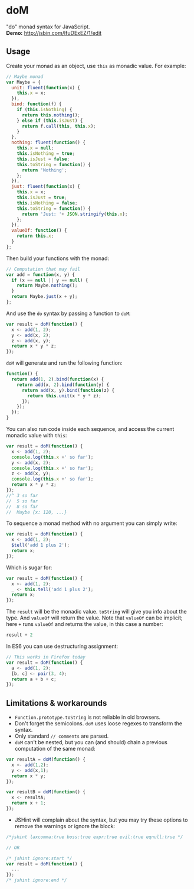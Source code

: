 # doM
"do" monad syntax for JavaScript.  
**Demo:** http://jsbin.com/IfuDExEZ/1/edit

## Usage
Create your monad as an object, use `this` as monadic value. For example:

```javascript
// Maybe monad
var Maybe = {
  unit: fluent(function(x) {
    this.x = x;
  }),
  bind: function(f) {
    if (this.isNothing) {
      return this.nothing();
    } else if (this.isJust) {
      return f.call(this, this.x);
    }
  },
  nothing: fluent(function() {
    this.x = null;
    this.isNothing = true;
    this.isJust = false;
    this.toString = function() {
      return 'Nothing';
    };
  }),
  just: fluent(function(x) {
    this.x = x;
    this.isJust = true;
    this.isNothing = false;
    this.toString = function() {
      return 'Just: '+ JSON.stringify(this.x);
    };
  }),
  valueOf: function() {
    return this.x;
  }
};
```

Then build your functions with the monad:

```javascript
// Computation that may fail
var add = function(x, y) {
  if (x == null || y == null) {
    return Maybe.nothing();
  }
  return Maybe.just(x + y);
};
```

And use the `do` syntax by passing a function to `doM`:

```javascript
var result = doM(function() {
  x <- add(1, 2);
  y <- add(x, 2);
  z <- add(x, y);
  return x * y * z;
});
```

`doM` will generate and run the following function:

```javascript
function() {
  return add(1, 2).bind(function(x) {
    return add(x, 2).bind(function(y) {
      return add(x, y).bind(function(z) {
        return this.unit(x * y * z);
      });
    });
  });
}
```

You can also run code inside each sequence, and access the current monadic value with `this`:

```javascript
var result = doM(function() {
  x <- add(1, 2);
  console.log(this.x +' so far');
  y <- add(x, 2);
  console.log(this.x +' so far');
  z <- add(x, y);
  console.log(this.x +' so far');
  return x * y * z;
});
//^ 3 so far
//  5 so far
//  8 so far
//  Maybe {x: 120, ...}
```

To sequence a monad method with no argument you can simply write:

```javascript
var result = doM(function() {
  x <- add(1, 2);
  $tell('add 1 plus 2');
  return x;
});
```

Which is sugar for:

```javascript
var result = doM(function() {
  x <- add(1, 2);
  _ <- this.tell('add 1 plus 2');
  return x;
});
```

The `result` will be the monadic value. `toString` will give you info about the type. And `valueOf` will return the value. Note that `valueOf` can be implicit; here `+` runs `valueOf` and returns the value, in this case a number:

```javascript
result + 2
```

In ES6 you can use destructuring assignment:

```javascript
// This works in Firefox today
var result = doM(function() {
  a <- add(1, 2);
  [b, c] <- pair(3, 4);
  return a + b + c;
});
```

## Limitations & workarounds

- `Function.prototype.toString` is not reliable in old browsers.
- Don't forget the semicolons. `doM` uses loose regexes to transform the syntax.
- Only standard `// comments` are parsed.
- `doM` can't be nested, but you can (and should) chain a previous computation of the same monad:

```javascript
var resultA = doM(function() {
  x <- add(1,2);
  y <- add(x,1);
  return x * y;
});

var resultB = doM(function() {
  x <- resultA;
  return x + 1;
});
```

- JSHint will complain about the syntax, but you may try these options to remove the warnings or ignore the block:
```javascript
/*jshint laxcomma:true boss:true expr:true evil:true eqnull:true */

// OR

/* jshint ignore:start */
var result = doM(function() {
  ...
});
/* jshint ignore:end */
```

